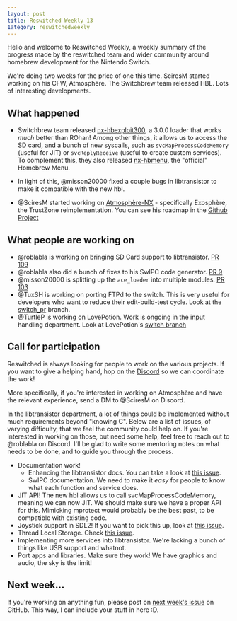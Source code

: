 ```yaml
---
layout: post
title: Reswitched Weekly 13
1ategory: reswitchedweekly
---
```


Hello and welcome to Reswitched Weekly, a weekly summary of the progress
made by the reswitched team and wider community around homebrew development for
the Nintendo Switch.

We're doing two weeks for the price of one this time. SciresM started working on
his CFW, Atmosphère. The Switchbrew team released HBL. Lots of interesting
developments.

## What happened

- Switchbrew team released [nx-hbexploit300], a 3.0.0 loader that works *much*
  better than ROhan! Among other things, it allows us to access the SD card, and
  a bunch of new syscalls, such as `svcMapProcessCodeMemory` (useful for JIT) or
  `svcReplyReceive` (useful to create custom services). To complement this, they
  also released [nx-hbmenu], the "official" Homebrew Menu.

- In light of this, @misson20000 fixed a couple bugs in libtransistor to make it
  compatible with the new hbl.

- @SciresM started working on [Atmosphère-NX] - specifically Exosphère, the
  TrustZone reimplementation. You can see his roadmap in the [Github Project]

## What people are working on

- @roblabla is working on bringing SD Card support to libtransistor. [PR 109]
- @roblabla also did a bunch of fixes to his SwIPC code generator. [PR 9]
- @misson20000 is splitting up the `ace_loader` into multiple modules. [PR 103]
- @TuxSH is working on porting FTPd to the switch. This is very useful for
  developers who want to reduce their edit-build-test cycle. Look at the
  [switch_pr] branch.
- @TurtleP is working on LovePotion. Work is ongoing in the input handling
  department. Look at LovePotion's [switch branch]

## Call for participation

Reswitched is always looking for people to work on the various projects. If you
want to give a helping hand, hop on the [Discord] so we can coordinate the work!

More specifically, if you're interested in working on Atmosphère and have the
relevant experience, send a DM to @SciresM on Discord.

In the libtransistor department, a lot of things could be implemented without
much requirements beyond "knowing C". Below are a list of issues, of varying
difficulty, that we feel the community could help on. If you're interested in
working on those, but need some help, feel free to reach out to @roblabla on
Discord. I'll be glad to write some mentoring notes on what needs to be done,
and to guide you through the process.

- Documentation work!
  - Enhancing the libtransistor docs. You can take a look at
    [this issue](https://github.com/reswitched/libtransistor/issues/89).
  - SwIPC documentation. We need to make it *easy* for people to know what each
    function and service does.
- JIT API! The new hbl allows us to call svcMapProcessCodeMemory, meaning we can
  now JIT. We should make sure we have a proper API for this. Mimicking mprotect
  would probably be the best past, to be compatible with existing code.
- Joystick support in SDL2! If you want to pick this up, look at [this issue](https://github.com/reswitched/sdl-libtransistor/issues/1).
- Thread Local Storage. Check [this issue](https://github.com/reswitched/libtransistor/issues/91).
- Implementing more services into libtransistor. We're lacking a bunch of things
  like USB support and whatnot.
- Port apps and libraries. Make sure they work! We have graphics and audio, the
  sky is the limit!

## Next week...

If you're working on anything fun, please post on [next week's issue] on GitHub.
This way, I can include your stuff in here :D.

[nx-hbexploit300]: https://github.com/switchbrew/nx-hbexploit300
[nx-hbmenu]: https://github.com/switchbrew/nx-hbmenu
[Atmosphère-NX]: https://github.com/sciresm/Atmosphere-NX
[Github Project]: https://github.com/SciresM/Atmosphere-NX/projects
[PR 109]: https://github.com/reswitched/libtransistor/pull/109
[PR 103]: https://github.com/reswitched/libtransistor/pull/103
[switch_pr]: https://github.com/TuxSH/ftpd/tree/switch_pr
[switch branch]: https://github.com/TurtleP/LovePotion/tree/switch
[PR 9]: https://github.com/reswitched/SwIPC/pull/9
[next week's issue]: https://github.com/ReswitchedWeekly/ReswitchedWeekly.github.io/issues/27
[Discord]: https://discordapp.com/invite/DThbZ7z
